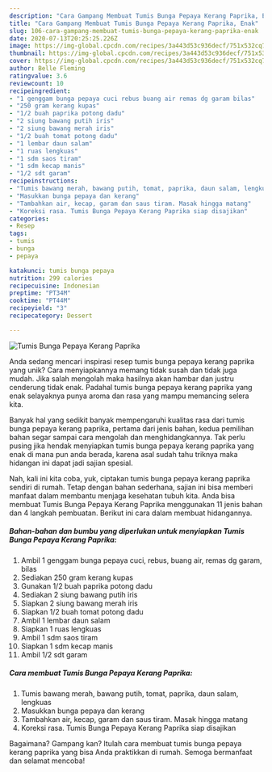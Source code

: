 ```yaml
---
description: "Cara Gampang Membuat Tumis Bunga Pepaya Kerang Paprika, Enak"
title: "Cara Gampang Membuat Tumis Bunga Pepaya Kerang Paprika, Enak"
slug: 106-cara-gampang-membuat-tumis-bunga-pepaya-kerang-paprika-enak
date: 2020-07-13T20:25:25.226Z
image: https://img-global.cpcdn.com/recipes/3a443d53c936decf/751x532cq70/tumis-bunga-pepaya-kerang-paprika-foto-resep-utama.jpg
thumbnail: https://img-global.cpcdn.com/recipes/3a443d53c936decf/751x532cq70/tumis-bunga-pepaya-kerang-paprika-foto-resep-utama.jpg
cover: https://img-global.cpcdn.com/recipes/3a443d53c936decf/751x532cq70/tumis-bunga-pepaya-kerang-paprika-foto-resep-utama.jpg
author: Belle Fleming
ratingvalue: 3.6
reviewcount: 10
recipeingredient:
- "1 genggam bunga pepaya cuci rebus buang air remas dg garam bilas"
- "250 gram kerang kupas"
- "1/2 buah paprika potong dadu"
- "2 siung bawang putih iris"
- "2 siung bawang merah iris"
- "1/2 buah tomat potong dadu"
- "1 lembar daun salam"
- "1 ruas lengkuas"
- "1 sdm saos tiram"
- "1 sdm kecap manis"
- "1/2 sdt garam"
recipeinstructions:
- "Tumis bawang merah, bawang putih, tomat, paprika, daun salam, lengkuas"
- "Masukkan bunga pepaya dan kerang"
- "Tambahkan air, kecap, garam dan saus tiram. Masak hingga matang"
- "Koreksi rasa. Tumis Bunga Pepaya Kerang Paprika siap disajikan"
categories:
- Resep
tags:
- tumis
- bunga
- pepaya

katakunci: tumis bunga pepaya 
nutrition: 299 calories
recipecuisine: Indonesian
preptime: "PT34M"
cooktime: "PT44M"
recipeyield: "3"
recipecategory: Dessert

---
```



![Tumis Bunga Pepaya Kerang Paprika](https://img-global.cpcdn.com/recipes/3a443d53c936decf/751x532cq70/tumis-bunga-pepaya-kerang-paprika-foto-resep-utama.jpg)

Anda sedang mencari inspirasi resep tumis bunga pepaya kerang paprika yang unik? Cara menyiapkannya memang tidak susah dan tidak juga mudah. Jika salah mengolah maka hasilnya akan hambar dan justru cenderung tidak enak. Padahal tumis bunga pepaya kerang paprika yang enak selayaknya punya aroma dan rasa yang mampu memancing selera kita.



Banyak hal yang sedikit banyak mempengaruhi kualitas rasa dari tumis bunga pepaya kerang paprika, pertama dari jenis bahan, kedua pemilihan bahan segar sampai cara mengolah dan menghidangkannya. Tak perlu pusing jika hendak menyiapkan tumis bunga pepaya kerang paprika yang enak di mana pun anda berada, karena asal sudah tahu triknya maka hidangan ini dapat jadi sajian spesial.


Nah, kali ini kita coba, yuk, ciptakan tumis bunga pepaya kerang paprika sendiri di rumah. Tetap dengan bahan sederhana, sajian ini bisa memberi manfaat dalam membantu menjaga kesehatan tubuh kita. Anda bisa membuat Tumis Bunga Pepaya Kerang Paprika menggunakan 11 jenis bahan dan 4 langkah pembuatan. Berikut ini cara dalam membuat hidangannya.

<!--inarticleads1-->

##### Bahan-bahan dan bumbu yang diperlukan untuk menyiapkan Tumis Bunga Pepaya Kerang Paprika:

1. Ambil 1 genggam bunga pepaya cuci, rebus, buang air, remas dg garam, bilas
1. Sediakan 250 gram kerang kupas
1. Gunakan 1/2 buah paprika potong dadu
1. Sediakan 2 siung bawang putih iris
1. Siapkan 2 siung bawang merah iris
1. Siapkan 1/2 buah tomat potong dadu
1. Ambil 1 lembar daun salam
1. Siapkan 1 ruas lengkuas
1. Ambil 1 sdm saos tiram
1. Siapkan 1 sdm kecap manis
1. Ambil 1/2 sdt garam




<!--inarticleads2-->

##### Cara membuat Tumis Bunga Pepaya Kerang Paprika:

1. Tumis bawang merah, bawang putih, tomat, paprika, daun salam, lengkuas
1. Masukkan bunga pepaya dan kerang
1. Tambahkan air, kecap, garam dan saus tiram. Masak hingga matang
1. Koreksi rasa. Tumis Bunga Pepaya Kerang Paprika siap disajikan




Bagaimana? Gampang kan? Itulah cara membuat tumis bunga pepaya kerang paprika yang bisa Anda praktikkan di rumah. Semoga bermanfaat dan selamat mencoba!
